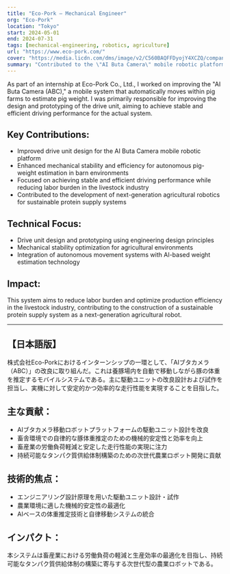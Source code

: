 ```yaml
---
title: "Eco-Pork — Mechanical Engineer"
org: "Eco-Pork"
location: "Tokyo"
start: 2024-05-01
end: 2024-07-31
tags: [mechanical-engineering, robotics, agriculture]
url: "https://www.eco-pork.com/"
cover: "https://media.licdn.com/dms/image/v2/C560BAQFFDyojY4XCZQ/company-logo_100_100/company-logo_100_100/0/1650160752601/eco_pork_logo?e=1761782400&v=beta&t=lW8QQ2VuOCwIvO5hA85Fp8X6C-pnG-4ZB4G-gJvawkY"
summary: "Contributed to the \"AI Buta Camera\" mobile robotic platform, focusing on drive unit improvements for stable movement in agricultural environments."
---
```


As part of an internship at Eco-Pork Co., Ltd., I worked on improving the "AI Buta Camera (ABC)," a mobile system that automatically moves within pig farms to estimate pig weight. I was primarily responsible for improving the design and prototyping of the drive unit, aiming to achieve stable and efficient driving performance for the actual system.

## Key Contributions:
- Improved drive unit design for the AI Buta Camera mobile robotic platform
- Enhanced mechanical stability and efficiency for autonomous pig-weight estimation in barn environments
- Focused on achieving stable and efficient driving performance while reducing labor burden in the livestock industry
- Contributed to the development of next-generation agricultural robotics for sustainable protein supply systems

## Technical Focus:
- Drive unit design and prototyping using engineering design principles
- Mechanical stability optimization for agricultural environments
- Integration of autonomous movement systems with AI-based weight estimation technology

## Impact:
This system aims to reduce labor burden and optimize production efficiency in the livestock industry, contributing to the construction of a sustainable protein supply system as a next-generation agricultural robot.

---

## 【日本語版】

株式会社Eco-Porkにおけるインターンシップの一環として、「AIブタカメラ（ABC）」の改良に取り組んだ。これは養豚場内を自動で移動しながら豚の体重を推定するモバイルシステムである。主に駆動ユニットの改良設計および試作を担当し、実機に対して安定的かつ効率的な走行性能を実現することを目指した。

## 主な貢献：
- AIブタカメラ移動ロボットプラットフォームの駆動ユニット設計を改良
- 畜舎環境での自律的な豚体重推定のための機械的安定性と効率を向上
- 畜産業の労働負荷軽減と安定した走行性能の実現に注力
- 持続可能なタンパク質供給体制構築のための次世代農業ロボット開発に貢献

## 技術的焦点：
- エンジニアリング設計原理を用いた駆動ユニット設計・試作
- 農業環境に適した機械的安定性の最適化
- AIベースの体重推定技術と自律移動システムの統合

## インパクト：
本システムは畜産業における労働負荷の軽減と生産効率の最適化を目指し、持続可能なタンパク質供給体制の構築に寄与する次世代型の農業ロボットである。

